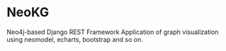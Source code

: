 # NeoKG
Neo4j-based Django REST Framework Application of graph visualization using neomodel, echarts, bootstrap and so on.
